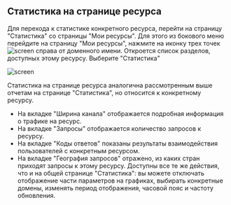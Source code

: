 ## **Статистика на странице ресурса**
Для перехода к статистике конкретного ресурса, перейти на страницу "Статистика" со страницы "Мои ресурсы". Для этого из бокового меню перейдите на страницу "Мои ресурсы", нажмите на иконку трех точек ![screen]() справа от доменного имени. Откроется список разделов, доступных этому ресурсу. Выберите "Статистика"

![screen]()

Статистика на странице ресурса аналогична рассмотренным выше отчетам на странице "Статистика", но относится к конкретному ресурсу.

- На вкладке "Ширина канала" отображается подробная информация о трафике на ресурс.
- На вкладке "Запросы" отображается количество запросов к ресурсу.
- На вкладке "Коды ответов" показаны результаты взаимодействия пользователей с конкретным ресурсом.
- На вкладке "География запросов" отражено, из каких стран приходят запросы к  этому ресурсу.
Доступны все те же действия, что и на общей странице "Статистика": вы можете отключать отображение части параметров на графиках, выбирать конкретные домены, изменять период отображения, часовой пояс и частоту обновления.
